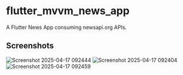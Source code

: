 # flutter_mvvm_news_app

A Flutter News App consuming newsapi.org APIs.

## Screenshots

![Screenshot 2025-04-17 092444](https://github.com/user-attachments/assets/586b9b55-c8db-49fb-82af-db5e06d85298)
![Screenshot 2025-04-17 092404](https://github.com/user-attachments/assets/9c6cff0e-87c9-4b33-8dc4-6f978d2dae68)
![Screenshot 2025-04-17 092459](https://github.com/user-attachments/assets/f0ad5439-e986-4259-a10c-9ba78dc7669a)

